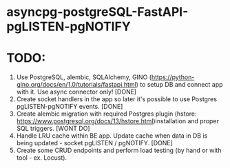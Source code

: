 # asyncpg-postgreSQL-FastAPI-pgLISTEN-pgNOTIFY


# TODO:
1. Use PostgreSQL, alembic, SQLAlchemy, GINO (https://python-gino.org/docs/en/1.0/tutorials/fastapi.html) to setup DB and connect app with it. Use async connector only! [DONE]
2. Create socket handlers in the app so later it's possible to use Postgres pgLISTEN-pgNOTIFY events. [DONE]
3. Create alembic migration with required Postgres plugin (hstore: https://www.postgresql.org/docs/13/hstore.html)installation and proper SQL triggers. [WONT DO]
4. Handle LRU cache within BE app. Update cache when data in DB is being updated - socket pgLISTEN / pgNOTIFY. [DONE]
5. Create some CRUD endpoints and perform load testing (by hand or with tool - ex. Locust).
